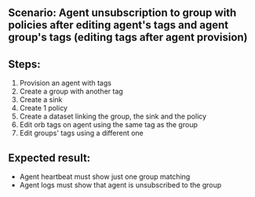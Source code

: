 ## Scenario: Agent unsubscription to group with policies after editing agent's tags and agent group's tags (editing tags after agent provision) 
Steps:
-  
1. Provision an agent with tags
2. Create a group with another tag
3. Create a sink
4. Create 1 policy
5. Create a dataset linking the group, the sink and the policy
6. Edit orb tags on agent using the same tag as the group
7. Edit groups' tags using a different one


Expected result:
-
- Agent heartbeat must show just one group matching
- Agent logs must show that agent is unsubscribed to the group
